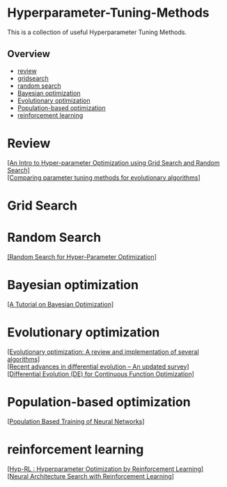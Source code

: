 # Hyperparameter-Tuning-Methods
This is a collection of useful Hyperparameter Tuning Methods.

## Overview
- [review](#review)
- [gridsearch](#gridsearch)
- [random search](#random-search)
- [Bayesian optimization](#bayesian-optimization)
- [Evolutionary optimization](#evolutionary-optimization)
- [Population-based optimization](#Population-based)
- [reinforcement learning](#hpo-by-rl)

# Review
[[An Intro to Hyper-parameter Optimization using Grid Search and Random Search]](https://medium.com/@cjl2fv/an-intro-to-hyper-parameter-optimization-using-grid-search-and-random-search-d73b9834ca0a)  
[[Comparing parameter tuning methods for evolutionary algorithms]](https://www.researchgate.net/publication/224472052_Comparing_Parameter_Tuning_Methods_for_Evolutionary_Algorithms)  

# Grid Search

# Random Search
[[Random Search for Hyper-Parameter Optimization]](http://www.jmlr.org/papers/volume13/bergstra12a/bergstra12a.pdf)  

# Bayesian optimization
[[A Tutorial on Bayesian Optimization]](https://arxiv.org/pdf/1807.02811.pdf)   

# Evolutionary optimization
[[Evolutionary optimization: A review and implementation of several algorithms]](https://www.strong.io/blog/evolutionary-optimization)  
[[Recent advances in differential evolution – An updated survey]](https://www.sciencedirect.com/science/article/abs/pii/S2210650216000146)  
[[Differential Evolution (DE) for Continuous Function Optimization]](https://www1.icsi.berkeley.edu/~storn/code.html)  

# Population-based optimization
[[Population Based Training of Neural Networks]](https://arxiv.org/pdf/1711.09846.pdf)  

# reinforcement learning
[[Hyp-RL : Hyperparameter Optimization by Reinforcement Learning]](https://arxiv.org/pdf/1906.11527.pdf)  
[[Neural Architecture Search with Reinforcement Learning]](https://arxiv.org/pdf/1611.01578.pdf)  
